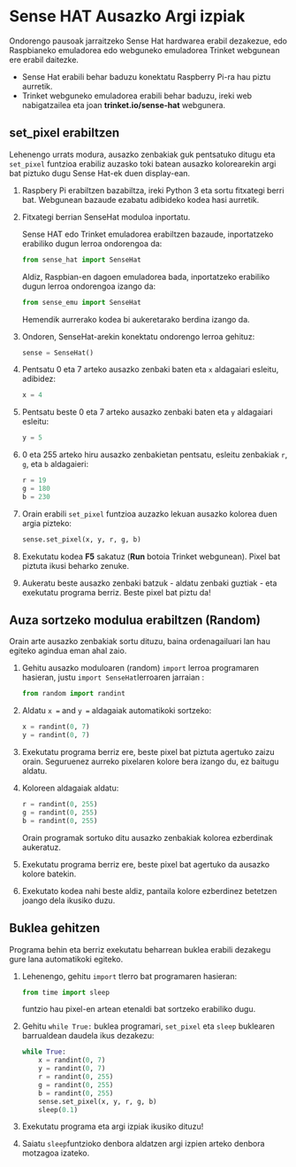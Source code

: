 # Sense HAT Ausazko Argi izpiak

Ondorengo pausoak jarraitzeko Sense Hat hardwarea erabil dezakezue, edo Raspbianeko emuladorea edo webguneko emuladorea Trinket webgunean ere erabil daitezke.

- Sense Hat erabili behar baduzu konektatu Raspberry Pi-ra hau piztu aurretik.
- Trinket webguneko emuladorea erabili behar baduzu, ireki web nabigatzailea eta joan **trinket.io/sense-hat** webgunera.

## set_pixel erabiltzen

Lehenengo urrats modura, ausazko zenbakiak guk pentsatuko ditugu eta `set_pixel` funtzioa erabiliz auzasko toki batean ausazko kolorearekin argi bat piztuko dugu Sense Hat-ek duen display-ean. 

1. Raspbery Pi erabiltzen bazabiltza, ireki Python 3 eta sortu fitxategi berri bat. Webgunean bazaude ezabatu adibideko kodea hasi aurretik. 

1. Fitxategi berrian SenseHat moduloa inportatu.

    Sense HAT edo Trinket emuladorea erabiltzen bazaude, inportatzeko erabiliko dugun lerroa ondorengoa da:

    ```python
    from sense_hat import SenseHat
    ```

    Aldiz, Raspbian-en dagoen emuladorea bada, inportatzeko erabiliko dugun lerroa ondorengoa izango da:

    ```python
    from sense_emu import SenseHat
    ```

    Hemendik aurrerako kodea bi aukeretarako berdina izango da.

1. Ondoren, SenseHat-arekin konektatu  ondorengo lerroa gehituz:

    ```python
    sense = SenseHat()
    ```

1. Pentsatu 0 eta 7 arteko ausazko zenbaki baten eta `x` aldagaiari esleitu, adibidez:

    ```python
    x = 4
    ```

1. Pentsatu beste 0 eta 7 arteko ausazko zenbaki baten eta `y` aldagaiari esleitu:

    ```python
    y = 5
    ```

1. 0 eta 255 arteko hiru ausazko zenbakietan pentsatu, esleitu zenbakiak `r`, `g`, eta `b` aldagaieri:

    ```python
    r = 19
    g = 180
    b = 230
    ```

1. Orain erabili `set_pixel` funtzioa auzazko lekuan ausazko kolorea duen argia pizteko:

    ```python
    sense.set_pixel(x, y, r, g, b)
    ```

1. Exekutatu kodea **F5** sakatuz (**Run** botoia Trinket webgunean). Pixel bat piztuta ikusi beharko zenuke.

1. Aukeratu beste ausazko zenbaki batzuk - aldatu zenbaki guztiak - eta exekutatu programa berriz. Beste pixel bat piztu da!

## Auza sortzeko modulua erabiltzen (Random)

Orain arte ausazko zenbakiak sortu dituzu, baina ordenagailuari lan hau egiteko agindua eman ahal zaio. 

1. Gehitu ausazko moduloaren (random) `import` lerroa programaren hasieran, justu `import SenseHat`lerroaren jarraian :

    ```python
    from random import randint
    ```

1. Aldatu `x =` and `y =` aldagaiak automatikoki sortzeko:

    ```python
    x = randint(0, 7)
    y = randint(0, 7)
    ```

1. Exekutatu programa berriz ere, beste pixel bat piztuta agertuko zaizu orain. Seguruenez aurreko pixelaren kolore bera izango du, ez baitugu aldatu.

1. Koloreen aldagaiak aldatu:

    ```python
    r = randint(0, 255)
    g = randint(0, 255)
    b = randint(0, 255)
    ```

    Orain programak sortuko ditu ausazko zenbakiak kolorea ezberdinak aukeratuz.

1. Exekutatu programa berriz ere, beste pixel bat agertuko da ausazko kolore batekin.

1. Exekutato kodea nahi beste aldiz, pantaila kolore ezberdinez betetzen joango dela ikusiko duzu.

## Buklea gehitzen

Programa behin eta berriz exekutatu beharrean buklea erabili dezakegu gure lana automatikoki egiteko.


1. Lehenengo, gehitu `import` tlerro bat programaren hasieran:

    ```python
    from time import sleep
    ```

    funtzio hau pixel-en artean etenaldi bat sortzeko erabiliko dugu.

1. Gehitu `while True:` buklea programari, `set_pixel` eta `sleep` buklearen barrualdean daudela ikus dezakezu:

    ```python
    while True:
        x = randint(0, 7)
        y = randint(0, 7)
        r = randint(0, 255)
        g = randint(0, 255)
        b = randint(0, 255)
        sense.set_pixel(x, y, r, g, b)
        sleep(0.1)
    ```

1. Exekutatu programa eta argi izpiak ikusiko dituzu!

1. Saiatu `sleep`funtzioko denbora aldatzen argi izpien arteko denbora motzagoa izateko.
